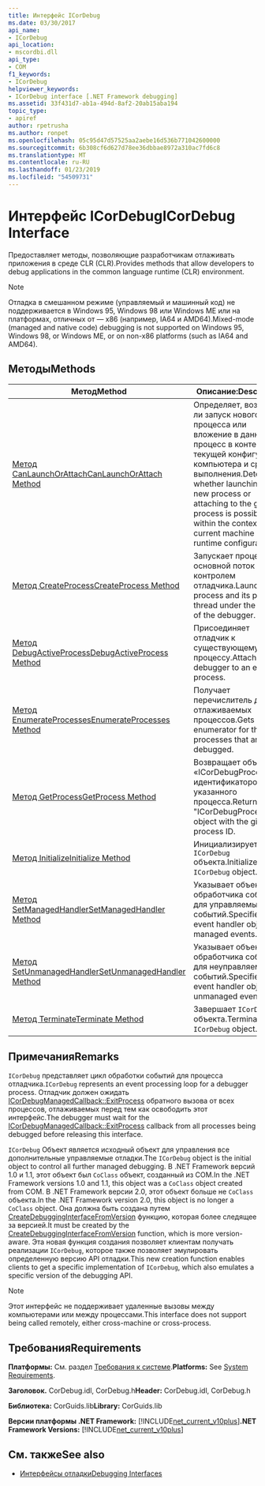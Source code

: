 ```yaml
---
title: Интерфейс ICorDebug
ms.date: 03/30/2017
api_name:
- ICorDebug
api_location:
- mscordbi.dll
api_type:
- COM
f1_keywords:
- ICorDebug
helpviewer_keywords:
- ICorDebug interface [.NET Framework debugging]
ms.assetid: 33f431d7-ab1a-494d-8af2-20ab15aba194
topic_type:
- apiref
author: rpetrusha
ms.author: ronpet
ms.openlocfilehash: 05c95d47d57525aa2aebe16d536b771042600000
ms.sourcegitcommit: 6b308cf6d627d78ee36dbbae8972a310ac7fd6c8
ms.translationtype: MT
ms.contentlocale: ru-RU
ms.lasthandoff: 01/23/2019
ms.locfileid: "54509731"
---
```

# <a name="icordebug-interface"></a><span data-ttu-id="ddb32-102">Интерфейс ICorDebug</span><span class="sxs-lookup"><span data-stu-id="ddb32-102">ICorDebug Interface</span></span>
<span data-ttu-id="ddb32-103">Предоставляет методы, позволяющие разработчикам отлаживать приложения в среде CLR (CLR).</span><span class="sxs-lookup"><span data-stu-id="ddb32-103">Provides methods that allow developers to debug applications in the common language runtime (CLR) environment.</span></span>  
  
> [!NOTE]
>  <span data-ttu-id="ddb32-104">Отладка в смешанном режиме (управляемый и машинный код) не поддерживается в Windows 95, Windows 98 или Windows ME или на платформах, отличных от — x86 (например, IA64 и AMD64).</span><span class="sxs-lookup"><span data-stu-id="ddb32-104">Mixed-mode (managed and native code) debugging is not supported on Windows 95, Windows 98, or Windows ME, or on non-x86 platforms (such as IA64 and AMD64).</span></span>  
  
## <a name="methods"></a><span data-ttu-id="ddb32-105">Методы</span><span class="sxs-lookup"><span data-stu-id="ddb32-105">Methods</span></span>  
  
|<span data-ttu-id="ddb32-106">Метод</span><span class="sxs-lookup"><span data-stu-id="ddb32-106">Method</span></span>|<span data-ttu-id="ddb32-107">Описание:</span><span class="sxs-lookup"><span data-stu-id="ddb32-107">Description</span></span>|  
|------------|-----------------|  
|[<span data-ttu-id="ddb32-108">Метод CanLaunchOrAttach</span><span class="sxs-lookup"><span data-stu-id="ddb32-108">CanLaunchOrAttach Method</span></span>](../../../../docs/framework/unmanaged-api/debugging/icordebug-canlaunchorattach-method.md)|<span data-ttu-id="ddb32-109">Определяет, возможна ли запуск нового процесса или вложение в данный процесс в контексте текущей конфигурации компьютера и среды выполнения.</span><span class="sxs-lookup"><span data-stu-id="ddb32-109">Determines whether launching a new process or attaching to the given process is possible within the context of the current machine and runtime configuration.</span></span>|  
|[<span data-ttu-id="ddb32-110">Метод CreateProcess</span><span class="sxs-lookup"><span data-stu-id="ddb32-110">CreateProcess Method</span></span>](../../../../docs/framework/unmanaged-api/debugging/icordebug-createprocess-method.md)|<span data-ttu-id="ddb32-111">Запускает процесс и основной поток под контролем отладчика.</span><span class="sxs-lookup"><span data-stu-id="ddb32-111">Launches a process and its primary thread under the control of the debugger.</span></span>|  
|[<span data-ttu-id="ddb32-112">Метод DebugActiveProcess</span><span class="sxs-lookup"><span data-stu-id="ddb32-112">DebugActiveProcess Method</span></span>](../../../../docs/framework/unmanaged-api/debugging/icordebug-debugactiveprocess-method.md)|<span data-ttu-id="ddb32-113">Присоединяет отладчик к существующему процессу.</span><span class="sxs-lookup"><span data-stu-id="ddb32-113">Attaches the debugger to an existing process.</span></span>|  
|[<span data-ttu-id="ddb32-114">Метод EnumerateProcesses</span><span class="sxs-lookup"><span data-stu-id="ddb32-114">EnumerateProcesses Method</span></span>](../../../../docs/framework/unmanaged-api/debugging/icordebug-enumerateprocesses-method.md)|<span data-ttu-id="ddb32-115">Получает перечислитель для отлаживаемых процессов.</span><span class="sxs-lookup"><span data-stu-id="ddb32-115">Gets an enumerator for the processes that are being debugged.</span></span>|  
|[<span data-ttu-id="ddb32-116">Метод GetProcess</span><span class="sxs-lookup"><span data-stu-id="ddb32-116">GetProcess Method</span></span>](../../../../docs/framework/unmanaged-api/debugging/icordebug-getprocess-method.md)|<span data-ttu-id="ddb32-117">Возвращает объект «ICorDebugProcess» с идентификатором указанного процесса.</span><span class="sxs-lookup"><span data-stu-id="ddb32-117">Returns the "ICorDebugProcess" object with the given process ID.</span></span>|  
|[<span data-ttu-id="ddb32-118">Метод Initialize</span><span class="sxs-lookup"><span data-stu-id="ddb32-118">Initialize Method</span></span>](../../../../docs/framework/unmanaged-api/debugging/icordebug-initialize-method.md)|<span data-ttu-id="ddb32-119">Инициализирует `ICorDebug` объекта.</span><span class="sxs-lookup"><span data-stu-id="ddb32-119">Initializes the `ICorDebug` object.</span></span>|  
|[<span data-ttu-id="ddb32-120">Метод SetManagedHandler</span><span class="sxs-lookup"><span data-stu-id="ddb32-120">SetManagedHandler Method</span></span>](../../../../docs/framework/unmanaged-api/debugging/icordebug-setmanagedhandler-method.md)|<span data-ttu-id="ddb32-121">Указывает объект обработчика событий для управляемых событий.</span><span class="sxs-lookup"><span data-stu-id="ddb32-121">Specifies the event handler object for managed events.</span></span>|  
|[<span data-ttu-id="ddb32-122">Метод SetUnmanagedHandler</span><span class="sxs-lookup"><span data-stu-id="ddb32-122">SetUnmanagedHandler Method</span></span>](../../../../docs/framework/unmanaged-api/debugging/icordebug-setunmanagedhandler-method.md)|<span data-ttu-id="ddb32-123">Указывает объект обработчика событий для неуправляемых событий.</span><span class="sxs-lookup"><span data-stu-id="ddb32-123">Specifies the event handler object for unmanaged events.</span></span>|  
|[<span data-ttu-id="ddb32-124">Метод Terminate</span><span class="sxs-lookup"><span data-stu-id="ddb32-124">Terminate Method</span></span>](../../../../docs/framework/unmanaged-api/debugging/icordebug-terminate-method.md)|<span data-ttu-id="ddb32-125">Завершает `ICorDebug` объекта.</span><span class="sxs-lookup"><span data-stu-id="ddb32-125">Terminates the `ICorDebug` object.</span></span>|  
  
## <a name="remarks"></a><span data-ttu-id="ddb32-126">Примечания</span><span class="sxs-lookup"><span data-stu-id="ddb32-126">Remarks</span></span>  
 <span data-ttu-id="ddb32-127">`ICorDebug` представляет цикл обработки событий для процесса отладчика.</span><span class="sxs-lookup"><span data-stu-id="ddb32-127">`ICorDebug` represents an event processing loop for a debugger process.</span></span> <span data-ttu-id="ddb32-128">Отладчик должен ожидать [ICorDebugManagedCallback::ExitProcess](../../../../docs/framework/unmanaged-api/debugging/icordebugmanagedcallback-exitprocess-method.md) обратного вызова от всех процессов, отлаживаемых перед тем как освободить этот интерфейс.</span><span class="sxs-lookup"><span data-stu-id="ddb32-128">The debugger must wait for the [ICorDebugManagedCallback::ExitProcess](../../../../docs/framework/unmanaged-api/debugging/icordebugmanagedcallback-exitprocess-method.md) callback from all processes being debugged before releasing this interface.</span></span>  
  
 <span data-ttu-id="ddb32-129">`ICorDebug` Объект является исходный объект для управления все дополнительные управляемые отладки.</span><span class="sxs-lookup"><span data-stu-id="ddb32-129">The `ICorDebug` object is the initial object to control all further managed debugging.</span></span> <span data-ttu-id="ddb32-130">В .NET Framework версий 1.0 и 1.1, этот объект был `CoClass` объект, созданный из COM.</span><span class="sxs-lookup"><span data-stu-id="ddb32-130">In the .NET Framework versions 1.0 and 1.1, this object was a `CoClass` object created from COM.</span></span> <span data-ttu-id="ddb32-131">В .NET Framework версии 2.0, этот объект больше не `CoClass` объекта.</span><span class="sxs-lookup"><span data-stu-id="ddb32-131">In the .NET Framework version 2.0, this object is no longer a `CoClass` object.</span></span> <span data-ttu-id="ddb32-132">Она должна быть создана путем [CreateDebuggingInterfaceFromVersion](../../../../docs/framework/unmanaged-api/hosting/createdebugginginterfacefromversion-function.md) функцию, которая более следящее за версией.</span><span class="sxs-lookup"><span data-stu-id="ddb32-132">It must be created by the [CreateDebuggingInterfaceFromVersion](../../../../docs/framework/unmanaged-api/hosting/createdebugginginterfacefromversion-function.md) function, which is more version-aware.</span></span> <span data-ttu-id="ddb32-133">Эта новая функция создания позволяет клиентам получать реализации `ICorDebug`, которое также позволяет эмулировать определенную версию API отладки.</span><span class="sxs-lookup"><span data-stu-id="ddb32-133">This new creation function enables clients to get a specific implementation of `ICorDebug`, which also emulates a specific version of the debugging API.</span></span>  
  
> [!NOTE]
>  <span data-ttu-id="ddb32-134">Этот интерфейс не поддерживает удаленные вызовы между компьютерами или между процессами.</span><span class="sxs-lookup"><span data-stu-id="ddb32-134">This interface does not support being called remotely, either cross-machine or cross-process.</span></span>  
  
## <a name="requirements"></a><span data-ttu-id="ddb32-135">Требования</span><span class="sxs-lookup"><span data-stu-id="ddb32-135">Requirements</span></span>  
 <span data-ttu-id="ddb32-136">**Платформы:** См. раздел [Требования к системе](../../../../docs/framework/get-started/system-requirements.md).</span><span class="sxs-lookup"><span data-stu-id="ddb32-136">**Platforms:** See [System Requirements](../../../../docs/framework/get-started/system-requirements.md).</span></span>  
  
 <span data-ttu-id="ddb32-137">**Заголовок.** CorDebug.idl, CorDebug.h</span><span class="sxs-lookup"><span data-stu-id="ddb32-137">**Header:** CorDebug.idl, CorDebug.h</span></span>  
  
 <span data-ttu-id="ddb32-138">**Библиотека:** CorGuids.lib</span><span class="sxs-lookup"><span data-stu-id="ddb32-138">**Library:** CorGuids.lib</span></span>  
  
 <span data-ttu-id="ddb32-139">**Версии платформы .NET Framework:** [!INCLUDE[net_current_v10plus](../../../../includes/net-current-v10plus-md.md)]</span><span class="sxs-lookup"><span data-stu-id="ddb32-139">**.NET Framework Versions:** [!INCLUDE[net_current_v10plus](../../../../includes/net-current-v10plus-md.md)]</span></span>  
  
## <a name="see-also"></a><span data-ttu-id="ddb32-140">См. также</span><span class="sxs-lookup"><span data-stu-id="ddb32-140">See also</span></span>
- [<span data-ttu-id="ddb32-141">Интерфейсы отладки</span><span class="sxs-lookup"><span data-stu-id="ddb32-141">Debugging Interfaces</span></span>](../../../../docs/framework/unmanaged-api/debugging/debugging-interfaces.md)
